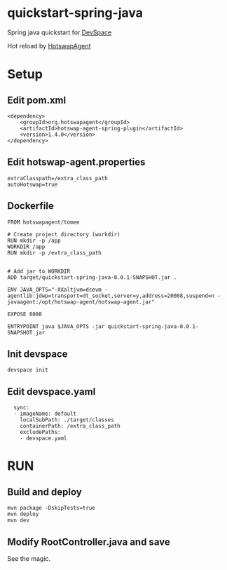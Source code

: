 # quickstart-spring-java

Spring java quickstart  for [DevSpace](https://github.com/devspace-cloud/devspace)

Hot reload by [HotswapAgent](https://github.com/HotswapProjects/HotswapAgent)


# Setup

## Edit pom.xml

``` 
<dependency>
    <groupId>org.hotswapagent</groupId>
    <artifactId>hotswap-agent-spring-plugin</artifactId>
    <version>1.4.0</version>
</dependency>
```

## Edit hotswap-agent.properties

```
extraClasspath=/extra_class_path
autoHotswap=true
```

## Dockerfile

```
FROM hotswapagent/tomee

# Create project directory (workdir)
RUN mkdir -p /app
WORKDIR /app
RUN mkdir -p /extra_class_path


# Add jar to WORKDIR
ADD target/quickstart-spring-java-0.0.1-SNAPSHOT.jar .

ENV JAVA_OPTS="-XXaltjvm=dcevm -agentlib:jdwp=transport=dt_socket,server=y,address=20008,suspend=n -javaagent:/opt/hotswap-agent/hotswap-agent.jar"

EXPOSE 8080

ENTRYPOINT java $JAVA_OPTS -jar quickstart-spring-java-0.0.1-SNAPSHOT.jar
```

## Init devspace

```
devspace init
```


## Edit devspace.yaml

```
  sync:
  - imageName: default
    localSubPath: ./target/classes
    containerPath: /extra_class_path 
    excludePaths:
    - devspace.yaml
```

# RUN

## Build and deploy

```
mvn package -DskipTests=true
mvn deploy
mvn dev
```

## Modify RootController.java and save

See the magic.

